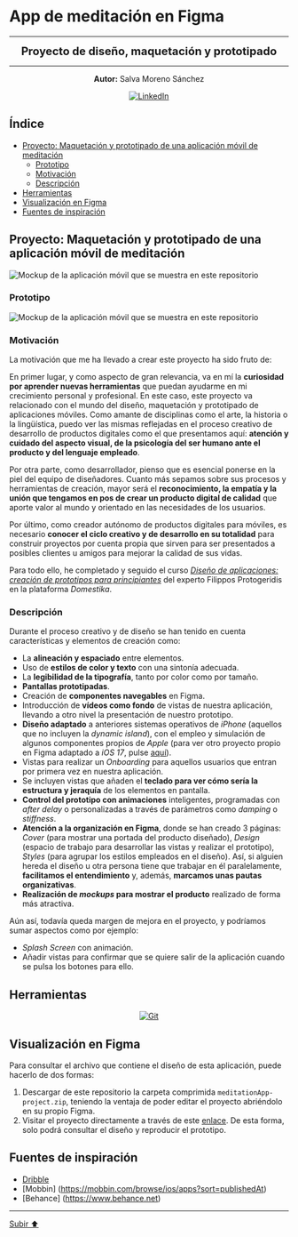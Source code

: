 <a name="top"></a>
# App de meditación en Figma

---

<p align="center">
  <strong><span style="font-size:20px;">Proyecto de diseño, maquetación y prototipado</span></strong>
</p>

---

<p align="center">
  <strong>Autor:</strong> Salva Moreno Sánchez
</p>

<p align="center">
  <a href="https://www.linkedin.com/in/salvador-moreno-sanchez/">
    <img src="https://img.shields.io/badge/LinkedIn-0077B5?style=for-the-badge&logo=linkedin&logoColor=white" alt="LinkedIn">
  </a>
</p>

## Índice

* [Proyecto: Maquetación y prototipado de una aplicación móvil de meditación](#proyecto)
	* [Prototipo](#prototipo)
	* [Motivación](#motivacion)
	* [Descripción](#descripcion)
* [Herramientas](#herramientas)
* [Visualización en Figma](#figma)
* [Fuentes de inspiración](#inspiracion)

<a name="proyecto"></a>
## Proyecto: Maquetación y prototipado de una aplicación móvil de meditación

![Mockup de la aplicación móvil que se muestra en este repositorio](images/mockup.jpg)

<a name="prototipo"></a>
### Prototipo

![Mockup de la aplicación móvil que se muestra en este repositorio](images/prototipo.gif)

<a name="motivacion"></a>
### Motivación

La motivación que me ha llevado a crear este proyecto ha sido fruto de:

En primer lugar, y como aspecto de gran relevancia, va en mí la **curiosidad por aprender nuevas herramientas** que puedan ayudarme en mi crecimiento personal y profesional. En este caso, este proyecto va relacionado con el mundo del diseño, maquetación y prototipado de aplicaciones móviles. Como amante de disciplinas como el arte, la historia o la lingüística, puedo ver las mismas reflejadas en el proceso creativo de desarrollo de productos digitales como el que presentamos aquí: **atención y cuidado del aspecto visual, de la psicología del ser humano ante el producto y del lenguaje empleado**.

Por otra parte, como desarrollador, pienso que es esencial ponerse en la piel del equipo de diseñadores. Cuanto más sepamos sobre sus procesos y herramientas de creación, mayor será el **reconocimiento, la empatía y la unión que tengamos en pos de crear un producto digital de calidad** que aporte valor al mundo y orientado en las necesidades de los usuarios.

Por último, como creador autónomo de productos digitales para móviles, es necesario **conocer el ciclo creativo y de desarrollo en su totalidad** para construir proyectos por cuenta propia que sirven para ser presentados a posibles clientes u amigos para mejorar la calidad de sus vidas.

Para todo ello, he completado y seguido el curso [*Diseño de aplicaciones: creación de prototipos para principiantes*](https://www.domestika.org/es/courses/1990-diseno-de-aplicaciones-creacion-de-prototipos-para-principiantes) del experto Filippos Protogeridis en la plataforma *Domestika*.

<a name="descripcion"></a>
### Descripción

Durante el proceso creativo y de diseño se han tenido en cuenta características y elementos de creación como:

* La **alineación y espaciado** entre elementos.
* Uso de **estilos de color y texto** con una sintonía adecuada.
* La **legibilidad de la tipografía**, tanto por color como por tamaño.
* **Pantallas prototipadas**.
* Creación de **componentes navegables** en Figma.
* Introducción de **vídeos como fondo** de vistas de nuestra aplicación, llevando a otro nivel la presentación de nuestro prototipo.
* **Diseño adaptado** a anteriores sistemas operativos de *iPhone* (aquellos que no incluyen la *dynamic island*), con el empleo y simulación de algunos componentes propios de *Apple* (para ver otro proyecto propio en Figma adaptado a *iOS 17*, pulse [aquí](https://github.com/salvaMsanchez/ux-ui-bootcamp)).
* Vistas para realizar un *Onboarding* para aquellos usuarios que entran por primera vez en nuestra aplicación.
* Se incluyen vistas que añaden el **teclado para ver cómo sería la estructura y jeraquía** de los elementos en pantalla.
* **Control del prototipo con animaciones** inteligentes, programadas con *after delay* o personalizadas a través de parámetros como *damping* o *stiffness*.
* **Atención a la organización en Figma**, donde se han creado 3 páginas: *Cover* (para mostrar una portada del producto diseñado), *Design* (espacio de trabajo para desarrollar las vistas y realizar el prototipo), *Styles* (para agrupar los estilos empleados en el diseño). Así, si alguien hereda el diseño u otra persona tiene que trabajar en él paralelamente, **facilitamos el entendimiento** y, además, **marcamos unas pautas organizativas**.
* **Realización de *mockups* para mostrar el producto** realizado de forma más atractiva.

Aún así, todavía queda margen de mejora en el proyecto, y podríamos sumar aspectos como por ejemplo:

* *Splash Screen* con animación.
* Añadir vistas para confirmar que se quiere salir de la aplicación cuando se pulsa los botones para ello.

<a name="herramientas"></a>
## Herramientas

<p align="center">

<a href="https://www.figma.com">
    <img src="https://img.shields.io/badge/Figma-F24E1E?style=for-the-badge&logo=figma&logoColor=white" alt="Git">
  </a>
  
</p>

<a name="figma"></a>
## Visualización en Figma

Para consultar el archivo que contiene el diseño de esta aplicación, puede hacerlo de dos formas:

1. Descargar de este repositorio la carpeta comprimida `meditationApp-project.zip`, teniendo la ventaja de poder editar el proyecto abriéndolo en su propio Figma.
2. Visitar el proyecto directamente a través de este [enlace](https://www.figma.com/file/I1ecBszh9ZzddKhZn58fZg/Meditation-App-Project?type=design&node-id=194%3A1561&mode=design&t=zQB04P6ABuoXfvmQ-1). De esta forma, solo podrá consultar el diseño y reproducir el prototipo.

<a name="inspiracion"></a>
## Fuentes de inspiración

* [Dribble](https://dribbble.com/shots)
* [Mobbin] (https://mobbin.com/browse/ios/apps?sort=publishedAt)
* [Behance] (https://www.behance.net)

---

[Subir ⬆️](#top)